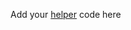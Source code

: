 Add your [helper](https://docs.anakeen.com/dynacase/3.2/dynacase-doc-core-reference/website/book/core-ref:f5708494-27c1-4bc9-8f2d-03b2ce4eb31d.html#core-ref:f5708494-27c1-4bc9-8f2d-03b2ce4eb31d) code here